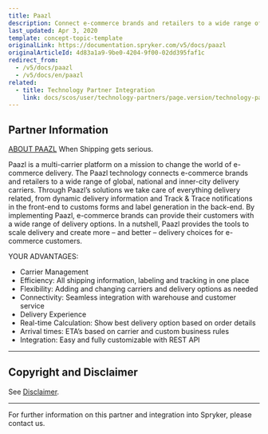 ```yaml
---
title: Paazl
description: Connect e-commerce brands and retailers to a wide range of global, national and inner-city delivery carriers by integrating Paazl intot he Spryker-based shop.
last_updated: Apr 3, 2020
template: concept-topic-template
originalLink: https://documentation.spryker.com/v5/docs/paazl
originalArticleId: 4d83a1a9-9be0-4204-9f00-02dd395faf1c
redirect_from:
  - /v5/docs/paazl
  - /v5/docs/en/paazl
related:
  - title: Technology Partner Integration
    link: docs/scos/user/technology-partners/page.version/technology-partners.html
---
```


## Partner Information
[ABOUT PAAZL](https://paazl.com/)
When Shipping gets serious.

Paazl is a multi-carrier platform on a mission to change the world of e-commerce delivery. The Paazl technology connects e-commerce brands and retailers to a wide range of global, national and inner-city delivery carriers.
Through Paazl’s solutions we take care of everything delivery related, from dynamic delivery information and Track & Trace notifications in the front-end to customs forms and label generation in the back-end. By implementing Paazl, e-commerce brands can provide their customers with a wide range of delivery options.
In a nutshell, Paazl provides the tools to scale delivery and create more – and better – delivery choices for e-commerce customers.

YOUR ADVANTAGES:

* Carrier Management
* Efficiency: All shipping information, labeling and tracking in one place
* Flexibility: Adding and changing carriers and delivery options as needed
* Connectivity: Seamless integration with warehouse and customer service
* Delivery Experience
* Real-time Calculation: Show best delivery option based on order details
* Arrival times: ETA’s based on carrier and custom business rules
* Integration: Easy and fully customizable with REST API

---

## Copyright and Disclaimer

See [Disclaimer](https://github.com/spryker/spryker-documentation).

---
For further information on this partner and integration into Spryker, please contact us.

<div class="hubspot-form js-hubspot-form" data-portal-id="2770802" data-form-id="163e11fb-e833-4638-86ae-a2ca4b929a41" id="hubspot-1"></div>
